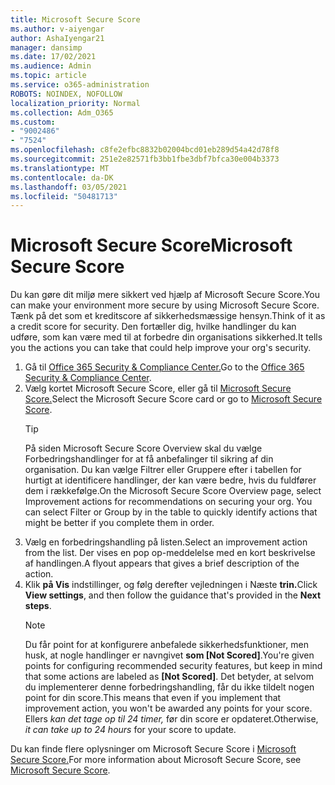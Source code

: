 ```yaml
---
title: Microsoft Secure Score
ms.author: v-aiyengar
author: AshaIyengar21
manager: dansimp
ms.date: 17/02/2021
ms.audience: Admin
ms.topic: article
ms.service: o365-administration
ROBOTS: NOINDEX, NOFOLLOW
localization_priority: Normal
ms.collection: Adm_O365
ms.custom:
- "9002486"
- "7524"
ms.openlocfilehash: c8fe2efbc8832b02004bcd01eb289d54a42d78f8
ms.sourcegitcommit: 251e2e82571fb3bb1fbe3dbf7bfca30e004b3373
ms.translationtype: MT
ms.contentlocale: da-DK
ms.lasthandoff: 03/05/2021
ms.locfileid: "50481713"
---
```

# <a name="microsoft-secure-score"></a><span data-ttu-id="f9899-102">Microsoft Secure Score</span><span class="sxs-lookup"><span data-stu-id="f9899-102">Microsoft Secure Score</span></span>

<span data-ttu-id="f9899-103">Du kan gøre dit miljø mere sikkert ved hjælp af Microsoft Secure Score.</span><span class="sxs-lookup"><span data-stu-id="f9899-103">You can make your environment more secure by using Microsoft Secure Score.</span></span> <span data-ttu-id="f9899-104">Tænk på det som et kreditscore af sikkerhedsmæssige hensyn.</span><span class="sxs-lookup"><span data-stu-id="f9899-104">Think of it as a credit score for security.</span></span> <span data-ttu-id="f9899-105">Den fortæller dig, hvilke handlinger du kan udføre, som kan være med til at forbedre din organisations sikkerhed.</span><span class="sxs-lookup"><span data-stu-id="f9899-105">It tells you the actions you can take that could help improve your org's security.</span></span>

1. <span data-ttu-id="f9899-106">Gå til [Office 365 Security & Compliance Center.](https://go.microsoft.com/fwlink/p/?linkid=2077143)</span><span class="sxs-lookup"><span data-stu-id="f9899-106">Go to the [Office 365 Security & Compliance Center](https://go.microsoft.com/fwlink/p/?linkid=2077143).</span></span>
1. <span data-ttu-id="f9899-107">Vælg kortet Microsoft Secure Score, eller gå til [Microsoft Secure Score.](https://go.microsoft.com/fwlink/?linkid=2099589)</span><span class="sxs-lookup"><span data-stu-id="f9899-107">Select the Microsoft Secure Score card or go to [Microsoft Secure Score](https://go.microsoft.com/fwlink/?linkid=2099589).</span></span>
    > [!TIP]
    >  <span data-ttu-id="f9899-108">På siden Microsoft Secure Score Overview skal du vælge Forbedringshandlinger for at få anbefalinger til sikring af din organisation. Du kan vælge Filtrer eller Gruppere efter i tabellen for hurtigt at identificere handlinger, der kan være bedre, hvis du fuldfører dem i rækkefølge.</span><span class="sxs-lookup"><span data-stu-id="f9899-108">On the Microsoft Secure Score Overview page, select Improvement actions for recommendations on securing your org. You can select Filter or Group by in the table to quickly identify actions that might be better if you complete them in order.</span></span>
1. <span data-ttu-id="f9899-109">Vælg en forbedringshandling på listen.</span><span class="sxs-lookup"><span data-stu-id="f9899-109">Select an improvement action from the list.</span></span> <span data-ttu-id="f9899-110">Der vises en pop op-meddelelse med en kort beskrivelse af handlingen.</span><span class="sxs-lookup"><span data-stu-id="f9899-110">A flyout appears that gives a brief description of the action.</span></span>
1. <span data-ttu-id="f9899-111">Klik **på Vis** indstillinger, og følg derefter vejledningen i Næste **trin.**</span><span class="sxs-lookup"><span data-stu-id="f9899-111">Click **View settings**, and then follow the guidance that's provided in the **Next steps**.</span></span>
    > [!NOTE]
    > <span data-ttu-id="f9899-112">Du får point for at konfigurere anbefalede sikkerhedsfunktioner, men husk, at nogle handlinger er navngivet **som [Not Scored]**.</span><span class="sxs-lookup"><span data-stu-id="f9899-112">You're given points for configuring recommended security features, but keep in mind that some actions are labeled as **[Not Scored]**.</span></span> <span data-ttu-id="f9899-113">Det betyder, at selvom du implementerer denne forbedringshandling, får du ikke tildelt nogen point for din score.</span><span class="sxs-lookup"><span data-stu-id="f9899-113">This means that even if you implement that improvement action, you won't be awarded any points for your score.</span></span> <span data-ttu-id="f9899-114">Ellers *kan det tage op til 24 timer,* før din score er opdateret.</span><span class="sxs-lookup"><span data-stu-id="f9899-114">Otherwise, *it can take up to 24 hours* for your score to update.</span></span>

<span data-ttu-id="f9899-115">Du kan finde flere oplysninger om Microsoft Secure Score i [Microsoft Secure Score.](https://go.microsoft.com/fwlink/?linkid=2103077)</span><span class="sxs-lookup"><span data-stu-id="f9899-115">For more information about Microsoft Secure Score, see [Microsoft Secure Score](https://go.microsoft.com/fwlink/?linkid=2103077).</span></span>